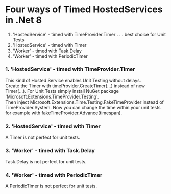 # Four ways of Timed HostedServices in .Net 8

1. 'HostedService' - timed with TimeProvider.Timer . . . best choice for Unit Tests
2. 'HostedService' - timed with Timer
3. 'Worker' - timed with Task.Delay
4. 'Worker' - timed with PeriodicTimer

### 1. 'HostedService' - timed with TimeProvider.Timer
This kind of Hosted Service enables Unit Testing without delays.<br>
Create the Timer with timeProvider.CreateTimer(...) instead of new Timer(...).
For Unit Tests simply install NuGet package 'Microsoft.Extensions.TimeProvider.Testing'.<br>
Then inject Microsoft.Extensions.Time.Testing.FakeTimeProvider instead of TimeProvider.System.
Now you can change the time within your unit tests for example with fakeTimeProvider.Advance(timespan).

### 2. 'HostedService' - timed with Timer
A Timer is not perfect for unit tests.

### 3. 'Worker' - timed with Task.Delay
Task.Delay is not perfect for unit tests.

### 4. 'Worker' - timed with PeriodicTimer
A PeriodicTimer is not perfect for unit tests.
